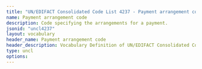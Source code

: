 ```yaml
---
title: "UN/EDIFACT Consolidated Code List 4237 - Payment arrangement code (20B) JSON-LD Vocabulary"
name: Payment arrangement code
description: Code specifying the arrangements for a payment.
jsonid: "uncl4237"
layout: vocabulary
header_name: Payment arrangement code
header_description: Vocabulary Definition of UN/EDIFACT Consolidated Code List 4237 - Payment arrangement code (20B) semantics in HTML format. JSON-LD format is available at [uncl4237.jsonld](/vocabulary/uncl4237.jsonld)
type: uncl
options:
---
```

